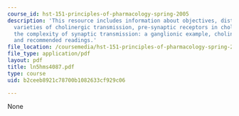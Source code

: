 ```yaml
---
course_id: hst-151-principles-of-pharmacology-spring-2005
description: 'This resource includes information about objectives, distributions and
  varieties of cholinergic transmission, pre-synaptic receptors in cholinergic transmission,
  the complexity of synaptic transmission: a ganglionic example, cholinergic pharmacology
  and recommended readings.'
file_location: /coursemedia/hst-151-principles-of-pharmacology-spring-2005/b2ceeb8921c78700b1082633cf929c06_ln5hms4087.pdf
file_type: application/pdf
layout: pdf
title: ln5hms4087.pdf
type: course
uid: b2ceeb8921c78700b1082633cf929c06

---
```

None